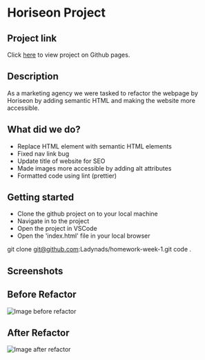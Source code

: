 # Horiseon Project

## Project link

Click [here](https://github.com/Ladynads/homework-week-1) to view project on Github pages.

## Description

As a marketing agency we were tasked to refactor the webpage by Horiseon by adding semantic HTML and making the website more accessible.

## What did we do?

- Replace HTML element with semantic HTML elements
- Fixed nav link bug
- Update title of website for SEO
- Made images more accessible by adding alt attributes
- Formatted code using lint (prettier)

## Getting started

- Clone the github project on to your local machine
- Navigate in to the project
- Open the project in VSCode
- Open the 'index.html' file in your local browser

git clone git@github.com:Ladynads/homework-week-1.git
code .

## Screenshots

## Before Refactor

![Image before refactor](./assets/images/website-before-refactor.png "website before refactor")


## After Refactor


![Image after refactor](./assets/images/website-after-refactor.png "website after refactor")